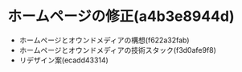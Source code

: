 # ホームページの修正(a4b3e8944d)
- ホームページとオウンドメディアの構想(f622a32fab)
- ホームページとオウンドメディアの技術スタック(f3d0afe9f8)
- リデザイン案(ecadd43314)
